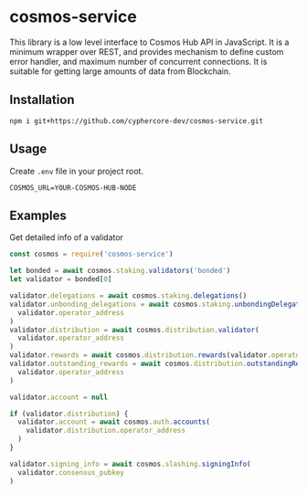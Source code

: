 # cosmos-service

This library is a low level interface to Cosmos Hub API in JavaScript. It is a minimum wrapper over REST, and provides mechanism to define custom error handler, and maximum number of concurrent connections. It is suitable for getting large amounts of data from Blockchain.

## Installation

```
npm i git+https://github.com/cyphercore-dev/cosmos-service.git
```

## Usage

Create `.env` file in your project root.

```
COSMOS_URL=YOUR-COSMOS-HUB-NODE
```


## Examples

Get detailed info of a validator

```javascript
const cosmos = require('cosmos-service')

let bonded = await cosmos.staking.validators('bonded')
let validator = bonded[0]

validator.delegations = await cosmos.staking.delegations()
validator.unbonding_delegations = await cosmos.staking.unbondingDelegations(
  validator.operator_address
)
validator.distribution = await cosmos.distribution.validator(
  validator.operator_address
)
validator.rewards = await cosmos.distribution.rewards(validator.operator_address)
validator.outstanding_rewards = await cosmos.distribution.outstandingRewards(
  validator.operator_address
)

validator.account = null

if (validator.distribution) {
  validator.account = await cosmos.auth.accounts(
    validator.distribution.operator_address
  )
}

validator.signing_info = await cosmos.slashing.signingInfo(
  validator.consensus_pubkey
)

```
